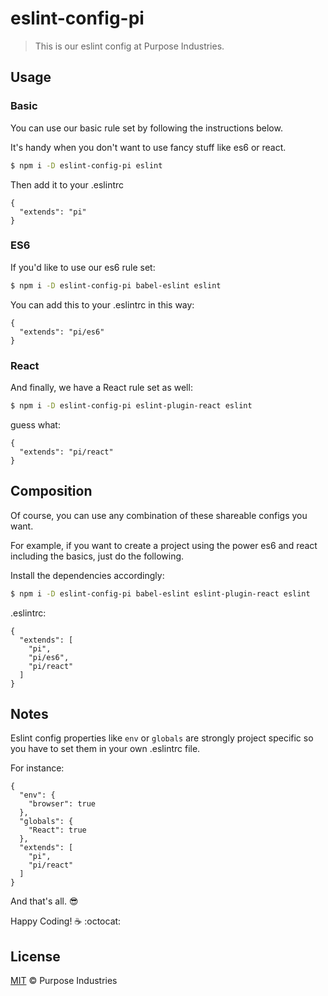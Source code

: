 # eslint-config-pi

> This is our eslint config at Purpose Industries.

## Usage

### Basic

You can use our basic rule set by following the instructions below.

It's handy when you don't want to use fancy stuff like es6 or react.

```sh
$ npm i -D eslint-config-pi eslint
```

Then add it to your .eslintrc

```
{
  "extends": "pi"
}
```

### ES6

If you'd like to use our es6 rule set:

```sh
$ npm i -D eslint-config-pi babel-eslint eslint
```

You can add this to your .eslintrc in this way:

```
{
  "extends": "pi/es6"
}
```

### React

And finally, we have a React rule set as well:

```sh
$ npm i -D eslint-config-pi eslint-plugin-react eslint
```

guess what:

```
{
  "extends": "pi/react"
}
```

## Composition

Of course, you can use any combination of these shareable configs you want.

For example, if you want to create a project using the power es6 and react including
the basics, just do the following.

Install the dependencies accordingly:

```sh
$ npm i -D eslint-config-pi babel-eslint eslint-plugin-react eslint
```

.eslintrc:

```
{
  "extends": [
    "pi",
    "pi/es6",
    "pi/react"
  ]
}
```

## Notes

Eslint config properties like `env` or `globals` are strongly
project specific so you have to set them in your own .eslintrc file.

For instance:

```
{
  "env": {
    "browser": true
  },
  "globals": {
    "React": true
  },
  "extends": [
    "pi",
    "pi/react"
  ]
}
```

And that's all. :sunglasses:

Happy Coding! :coffee: :octocat:

## License

[MIT](LICENSE) &copy; Purpose Industries
